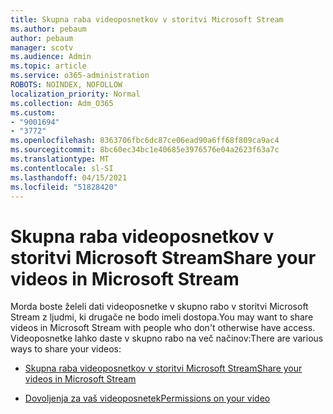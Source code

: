 ```yaml
---
title: Skupna raba videoposnetkov v storitvi Microsoft Stream
ms.author: pebaum
author: pebaum
manager: scotv
ms.audience: Admin
ms.topic: article
ms.service: o365-administration
ROBOTS: NOINDEX, NOFOLLOW
localization_priority: Normal
ms.collection: Adm_O365
ms.custom:
- "9001694"
- "3772"
ms.openlocfilehash: 8363706fbc6dc87ce06ead90a6ff68f809ca9ac4
ms.sourcegitcommit: 8bc60ec34bc1e40685e3976576e04a2623f63a7c
ms.translationtype: MT
ms.contentlocale: sl-SI
ms.lasthandoff: 04/15/2021
ms.locfileid: "51828420"
---
```

# <a name="share-your-videos-in-microsoft-stream"></a><span data-ttu-id="caab5-102">Skupna raba videoposnetkov v storitvi Microsoft Stream</span><span class="sxs-lookup"><span data-stu-id="caab5-102">Share your videos in Microsoft Stream</span></span>

<span data-ttu-id="caab5-103">Morda boste želeli dati videoposnetke v skupno rabo v storitvi Microsoft Stream z ljudmi, ki drugače ne bodo imeli dostopa.</span><span class="sxs-lookup"><span data-stu-id="caab5-103">You may want to share videos in Microsoft Stream with people who don't otherwise have access.</span></span> <span data-ttu-id="caab5-104">Videoposnetke lahko daste v skupno rabo na več načinov:</span><span class="sxs-lookup"><span data-stu-id="caab5-104">There are various ways to share your videos:</span></span>

- [<span data-ttu-id="caab5-105">Skupna raba videoposnetkov v storitvi Microsoft Stream</span><span class="sxs-lookup"><span data-stu-id="caab5-105">Share your videos in Microsoft Stream</span></span>](https://docs.microsoft.com/stream/portal-share-video)

- [<span data-ttu-id="caab5-106">Dovoljenja za vaš videoposnetek</span><span class="sxs-lookup"><span data-stu-id="caab5-106">Permissions on your video</span></span>](https://docs.microsoft.com/stream/portal-share-video#permissions-on-your-video)
